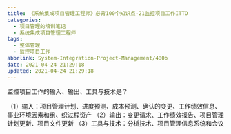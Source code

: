 ```yaml
---
title: 《系统集成项目管理工程师》必背100个知识点-21监控项目工作ITTO
categories:
  - 项目管理的培训笔记
  - 系统集成项目管理工程师
tags:
  - 整体管理
  - 监控项目工作
abbrlink: System-Integration-Project-Management/480b
date: 2021-04-24 21:29:18
updated: 2021-04-24 21:29:18
---
```


监控项目工作的输入、输出、工具与技术是？

（1）输入：项目管理计划、进度预测、成本预测、确认的变更、工作绩效信息、事业环境因素和组、织过程资产
（2）输出：变更请求、工作绩效报告、项目管理计划更新、项目文件更新
（3）工具与技术：分析技术、项目管理信息系统和会议
